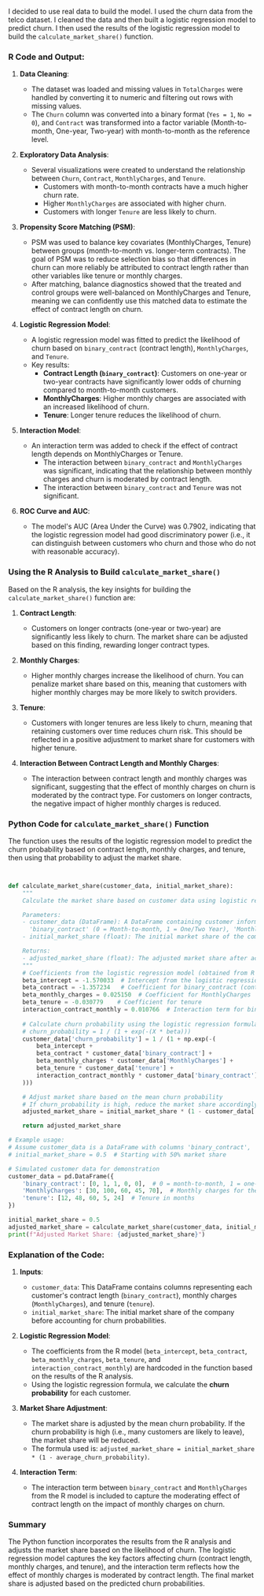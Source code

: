 I decided to use real data to build the model. I used the churn data from the telco dataset. I cleaned the data and then built a logistic regression model to predict churn. I then used the results of the logistic regression model to build the `calculate_market_share()` function.

### R Code and Output:

1. **Data Cleaning**:
   - The dataset was loaded and missing values in `TotalCharges` were handled by converting it to numeric and filtering out rows with missing values.
   - The `Churn` column was converted into a binary format (`Yes = 1`, `No = 0`), and `Contract` was transformed into a factor variable (Month-to-month, One-year, Two-year) with month-to-month as the reference level.

2. **Exploratory Data Analysis**:
   - Several visualizations were created to understand the relationship between `Churn`, `Contract`, `MonthlyCharges`, and `Tenure`.
     - Customers with month-to-month contracts have a much higher churn rate.
     - Higher `MonthlyCharges` are associated with higher churn.
     - Customers with longer `Tenure` are less likely to churn.
   
3. **Propensity Score Matching (PSM)**:
   - PSM was used to balance key covariates (MonthlyCharges, Tenure) between groups (month-to-month vs. longer-term contracts). The goal of PSM was to reduce selection bias so that differences in churn can more reliably be attributed to contract length rather than other variables like tenure or monthly charges.
   - After matching, balance diagnostics showed that the treated and control groups were well-balanced on MonthlyCharges and Tenure, meaning we can confidently use this matched data to estimate the effect of contract length on churn.

4. **Logistic Regression Model**:
   - A logistic regression model was fitted to predict the likelihood of churn based on `binary_contract` (contract length), `MonthlyCharges`, and `Tenure`.
   - Key results:
     - **Contract Length (`binary_contract`)**: Customers on one-year or two-year contracts have significantly lower odds of churning compared to month-to-month customers.
     - **MonthlyCharges**: Higher monthly charges are associated with an increased likelihood of churn.
     - **Tenure**: Longer tenure reduces the likelihood of churn.

5. **Interaction Model**:
   - An interaction term was added to check if the effect of contract length depends on MonthlyCharges or Tenure.
     - The interaction between `binary_contract` and `MonthlyCharges` was significant, indicating that the relationship between monthly charges and churn is moderated by contract length.
     - The interaction between `binary_contract` and `Tenure` was not significant.

6. **ROC Curve and AUC**:
   - The model's AUC (Area Under the Curve) was 0.7902, indicating that the logistic regression model had good discriminatory power (i.e., it can distinguish between customers who churn and those who do not with reasonable accuracy).

### Using the R Analysis to Build `calculate_market_share()`

Based on the R analysis, the key insights for building the `calculate_market_share()` function are:

1. **Contract Length**:
   - Customers on longer contracts (one-year or two-year) are significantly less likely to churn. The market share can be adjusted based on this finding, rewarding longer contract types.

2. **Monthly Charges**:
   - Higher monthly charges increase the likelihood of churn. You can penalize market share based on this, meaning that customers with higher monthly charges may be more likely to switch providers.

3. **Tenure**:
   - Customers with longer tenures are less likely to churn, meaning that retaining customers over time reduces churn risk. This should be reflected in a positive adjustment to market share for customers with higher tenure.

4. **Interaction Between Contract Length and Monthly Charges**:
   - The interaction between contract length and monthly charges was significant, suggesting that the effect of monthly charges on churn is moderated by the contract type. For customers on longer contracts, the negative impact of higher monthly charges is reduced.

### Python Code for `calculate_market_share()` Function

The function uses the results of the logistic regression model to predict the churn probability based on contract length, monthly charges, and tenure, then using that probability to adjust the market share.

```python


def calculate_market_share(customer_data, initial_market_share):
    """
    Calculate the market share based on customer data using logistic regression findings.

    Parameters:
    - customer_data (DataFrame): A DataFrame containing customer information with columns:
      'binary_contract' (0 = Month-to-month, 1 = One/Two Year), 'MonthlyCharges', 'tenure'.
    - initial_market_share (float): The initial market share of the company before considering churn probabilities.

    Returns:
    - adjusted_market_share (float): The adjusted market share after accounting for churn probabilities.
    """
    # Coefficients from the logistic regression model (obtained from R analysis)
    beta_intercept = -1.570033  # Intercept from the logistic regression model
    beta_contract = -1.357234   # Coefficient for binary_contract (contract length)
    beta_monthly_charges = 0.025150  # Coefficient for MonthlyCharges
    beta_tenure = -0.030779    # Coefficient for tenure
    interaction_contract_monthly = 0.010766  # Interaction term for binary_contract * MonthlyCharges
    
    # Calculate churn probability using the logistic regression formula
    # churn_probability = 1 / (1 + exp(-(X * beta)))
    customer_data['churn_probability'] = 1 / (1 + np.exp(-(
        beta_intercept +
        beta_contract * customer_data['binary_contract'] +
        beta_monthly_charges * customer_data['MonthlyCharges'] +
        beta_tenure * customer_data['tenure'] +
        interaction_contract_monthly * customer_data['binary_contract'] * customer_data['MonthlyCharges']
    )))

    # Adjust market share based on the mean churn probability
    # If churn_probability is high, reduce the market share accordingly
    adjusted_market_share = initial_market_share * (1 - customer_data['churn_probability'].mean())

    return adjusted_market_share

# Example usage:
# Assume customer_data is a DataFrame with columns 'binary_contract', 'MonthlyCharges', 'tenure'
# initial_market_share = 0.5  # Starting with 50% market share

# Simulated customer data for demonstration
customer_data = pd.DataFrame({
    'binary_contract': [0, 1, 1, 0, 0],  # 0 = month-to-month, 1 = one-year or two-year
    'MonthlyCharges': [30, 100, 60, 45, 70],  # Monthly charges for the customers
    'tenure': [12, 48, 60, 5, 24]  # Tenure in months
})

initial_market_share = 0.5
adjusted_market_share = calculate_market_share(customer_data, initial_market_share)
print(f"Adjusted Market Share: {adjusted_market_share}")
```

### Explanation of the Code:

1. **Inputs**:
   - `customer_data`: This DataFrame contains columns representing each customer's contract length (`binary_contract`), monthly charges (`MonthlyCharges`), and tenure (`tenure`).
   - `initial_market_share`: The initial market share of the company before accounting for churn probabilities.

2. **Logistic Regression Model**:
   - The coefficients from the R model (`beta_intercept`, `beta_contract`, `beta_monthly_charges`, `beta_tenure`, and `interaction_contract_monthly`) are hardcoded in the function based on the results of the R analysis.
   - Using the logistic regression formula, we calculate the **churn probability** for each customer.

3. **Market Share Adjustment**:
   - The market share is adjusted by the mean churn probability. If the churn probability is high (i.e., many customers are likely to leave), the market share will be reduced.
   - The formula used is: `adjusted_market_share = initial_market_share * (1 - average_churn_probability)`.

4. **Interaction Term**:
   - The interaction term between `binary_contract` and `MonthlyCharges` from the R model is included to capture the moderating effect of contract length on the impact of monthly charges on churn.

### Summary

The Python function incorporates the results from the R analysis and adjusts the market share based on the likelihood of churn. The logistic regression model captures the key factors affecting churn (contract length, monthly charges, and tenure), and the interaction term reflects how the effect of monthly charges is moderated by contract length. The final market share is adjusted based on the predicted churn probabilities.